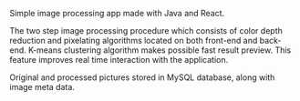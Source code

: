 Simple image processing app made with Java and React.

The two step image processing procedure which consists of color depth reduction and pixelating algorithms located on both front-end and back-end. K-means clustering algorithm makes possible fast result preview. This feature improves real time interaction with the application.

Original and processed pictures stored in MySQL database, along with image meta data.
